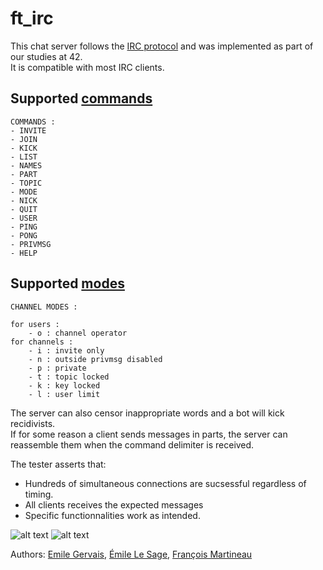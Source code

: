 # ft_irc

This chat server follows the [IRC protocol](https://modern.ircdocs.horse/) and was implemented as part of our studies at 42.<br>
It is compatible with most IRC clients.<br>

## Supported [commands](https://modern.ircdocs.horse/#command)

```
COMMANDS :
- INVITE
- JOIN
- KICK
- LIST
- NAMES
- PART
- TOPIC
- MODE
- NICK
- QUIT
- USER
- PING
- PONG
- PRIVMSG
- HELP
```

## Supported [modes](https://modern.ircdocs.horse/#oper-user-mode)

```
CHANNEL MODES :

for users :
    - o : channel operator
for channels :
    - i : invite only
    - n : outside privmsg disabled
    - p : private
    - t : topic locked
    - k : key locked
    - l : user limit
```

The server can also censor inappropriate words and a bot will kick recidivists. <br>
If for some reason a client sends messages in parts, the server can reassemble them when the command delimiter is received. <br>

The tester asserts that:
- Hundreds of simultaneous connections are sucsessful regardless of timing.
- All clients receives the expected messages
- Specific functionnalities work as intended. <br>

![alt text](https://i.postimg.cc/FzCG4BkC/irc-chat2.gif)
![alt text](https://i.postimg.cc/X7nCg8ht/irc-chat.gif)


Authors: [Emile Gervais](https://github.com/emgervais), [Émile Le Sage](https://github.com/ele-sage), [François Martineau](https://github.com/francoismartineau)
